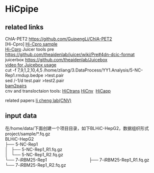 # HiCpipe
## related links

ChIA-PET2 https://github.com/GuipengLi/ChIA-PET2  
[Hi-Cpro]
[Hi-Cpro sample](https://zerkalo.curie.fr/partage/HiC-Pro/HiCPro_results/HiC_Pro_v2.7.4_test_data/)  
[Hi-Cpro](https://github.com/nservant/HiC-Pro)
Juicer tools pre https://github.com/theaidenlab/juicer/wiki/Pre#4dn-dcic-format  
juicerbox https://github.com/theaidenlab/Juicebox  
[video for Juicebox usage](https://www.youtube.com/watch?feature=player_embedded&v=xjNXyeUSfZM)  
cut -f 7,9,1,2,10,4,5 /home/zliang/3.DataProcess/YY1.Analysis/5-NC-Rep1.rmdup.bedpe >test.pair  
sed /-1/d test.pair >test2.pair  
[bam2pairs](https://github.com/4dn-dcic/pairix/tree/master/util/bam2pairs)  
cnv and transloctaion tools: [HiCtrans](https://github.com/ay-lab/HiCtrans) [HiCnv](https://github.com/ay-lab/HiCnv)  [HiCapp](https://bitbucket.org/mthjwu/hicapp)

related papers
[li cheng lab(CNV)](http://cls.pku.edu.cn:8080/index.php?m=content&c=index&a=show&catid=34&id=95)

## input data  
在/home/data/下面创建一个项目目录，如下BLHiC-HepG2，数据组织形式project/sample/*.fq.gz  
BLHiC-HepG2  
├── 5-NC-Rep1  
│   ├── 5-NC-Rep1_R1.fq.gz  
│   └── 5-NC-Rep1_R2.fq.gz  
└── 7-iRBM25-Rep1                                   
    ├── 7-iRBM25-Rep1_R1.fq.gz          
    └── 7-iRBM25-Rep1_R2.fq.gz     
